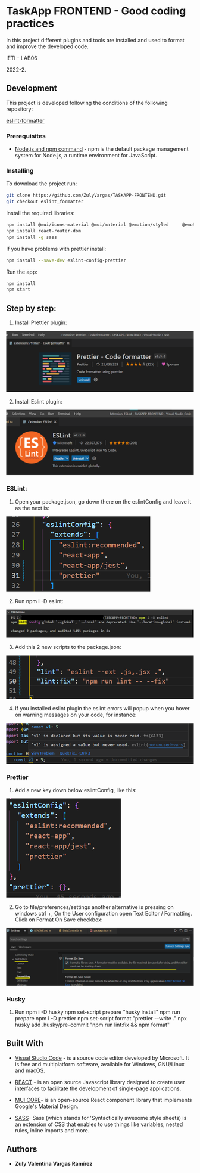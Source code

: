 # TaskApp FRONTEND - Good coding practices

In this project different plugins and tools are installed and used to format and improve the developed code.

IETI - LAB06

2022-2.

## Development

This project is developed following the conditions of the following repository:

[ eslint-formatter ](https://github.com/CAPJackie/react-eslint-formatter)

### Prerequisites

- [Node.js and npm command](https://docs.npmjs.com/downloading-and-installing-node-js-and-npm) - npm is the default package management system for Node.js, a runtime environment for JavaScript.

### Installing

To download the project run:

```bash
git clone https://github.com/ZulyVargas/TASKAPP-FRONTEND.git
git checkout eslint_formatter
```

Install the required libraries:

```bash
npm install @mui/icons-material @mui/material @emotion/styled     @emotion/react
npm install react-router-dom
npm install -g sass
```

If you have problems with prettier install:

```bash
npm install --save-dev eslint-config-prettier
```

Run the app:

```bash
npm install
npm start
```

## Step by step:

1. Install Prettier plugin:

![prettier](/img/prettier.png)

2. Install Eslint plugin:

![eslint](/img/eslint.png)

### ESLint:

1. Open your package.json, go down there on the eslintConfig and leave it as the next is:

![p.json](/img/package-json.png)

2. Run npm i -D eslint:

![run](/img/run.png)

3. Add this 2 new scripts to the package.json:

![run](/img/lint.png)

4. If you installed eslint plugin the eslint errors will popup when you hover on warning messages on your code, for instance:

![run](/img/prettierOk.png)

### Prettier

1. Add a new key down below eslintConfig, like this:

![prettier](/img/newPrettier.png)

2. Go to file/preferences/settings another alternative is pressing on windows ctrl +, On the User configuration open Text Editor / Formatting. Click on Format On Save checkbox:

![onSave](/img/formatOnSave.png)

### Husky

1. Run
   npm i -D husky
   npm set-script prepare "husky install"
   npm run prepare
   npm i -D prettier
   npm set-script format "prettier --write ."
   npx husky add .husky/pre-commit "npm run lint:fix && npm format"


## Built With

- [Visual Studio Code](https://code.visualstudio.com) - is a source code editor developed by Microsoft. It is free and multiplatform software, available for Windows, GNU/Linux and macOS.
- [REACT](https://es.reactjs.org) - is an open source Javascript library designed to create user interfaces to facilitate the development of single-page applications.

- [MUI CORE](https://mui.com/material-ui/getting-started/overview/)- is an open-source React component library that implements Google's Material Design.

- [SASS](https://sass-lang.com)- Sass (which stands for 'Syntactically awesome style sheets) is an extension of CSS that enables to use things like variables, nested rules, inline imports and more.

## Authors

- **Zuly Valentina Vargas Ramírez**
